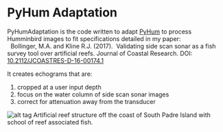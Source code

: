 # PyHum Adaptation
PyHumAdaptation is the code written to adapt [PyHum](https://github.com/dbuscombe-usgs/PyHum) to process Humminbird images to fit specifications detailed in my paper:  
    Bollinger, M.A. and Kline R.J. (2017).  Validating side scan sonar as a fish survey tool over artificial reefs. Journal of Coastal Research. DOI: [10.2112/JCOASTRES-D-16-00174.1](http://www.jcronline.org/doi/abs/10.2112/JCOASTRES-D-16-00174.1)



It creates echograms that are:
<ol>
  <li>cropped at a user input depth</li>
  <li>focus on the water column of side scan sonar images</li>
  <li>correct for attenuation away from the transducer</li>
</ol>

![alt tag](http://dbuscombe-usgs.github.io/figs/Texas_reef_merged_cropped.png)
Artificial reef structure off the coast of South Padre Island with school of reef associated fish.
